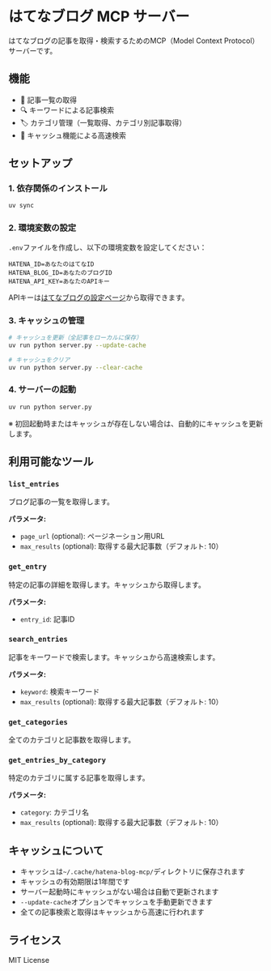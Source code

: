 # はてなブログ MCP サーバー

はてなブログの記事を取得・検索するためのMCP（Model Context Protocol）サーバーです。

## 機能

- 📝 記事一覧の取得
- 🔍 キーワードによる記事検索
- 🏷️ カテゴリ管理（一覧取得、カテゴリ別記事取得）
- 💾 キャッシュ機能による高速検索

## セットアップ

### 1. 依存関係のインストール

```bash
uv sync
```

### 2. 環境変数の設定

`.env`ファイルを作成し、以下の環境変数を設定してください：

```env
HATENA_ID=あなたのはてなID
HATENA_BLOG_ID=あなたのブログID
HATENA_API_KEY=あなたのAPIキー
```

APIキーは[はてなブログの設定ページ](https://blog.hatena.ne.jp/)から取得できます。

### 3. キャッシュの管理

```bash
# キャッシュを更新（全記事をローカルに保存）
uv run python server.py --update-cache

# キャッシュをクリア
uv run python server.py --clear-cache
```

### 4. サーバーの起動

```bash
uv run python server.py
```

※ 初回起動時またはキャッシュが存在しない場合は、自動的にキャッシュを更新します。

## 利用可能なツール

### `list_entries`
ブログ記事の一覧を取得します。

**パラメータ:**
- `page_url` (optional): ページネーション用URL
- `max_results` (optional): 取得する最大記事数（デフォルト: 10）

### `get_entry`
特定の記事の詳細を取得します。キャッシュから取得します。

**パラメータ:**
- `entry_id`: 記事ID

### `search_entries`
記事をキーワードで検索します。キャッシュから高速検索します。

**パラメータ:**
- `keyword`: 検索キーワード
- `max_results` (optional): 取得する最大記事数（デフォルト: 10）

### `get_categories`
全てのカテゴリと記事数を取得します。

### `get_entries_by_category`
特定のカテゴリに属する記事を取得します。

**パラメータ:**
- `category`: カテゴリ名
- `max_results` (optional): 取得する最大記事数（デフォルト: 10）


## キャッシュについて

- キャッシュは`~/.cache/hatena-blog-mcp/`ディレクトリに保存されます
- キャッシュの有効期限は1年間です
- サーバー起動時にキャッシュがない場合は自動で更新されます
- `--update-cache`オプションでキャッシュを手動更新できます
- 全ての記事検索と取得はキャッシュから高速に行われます

## ライセンス

MIT License
